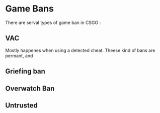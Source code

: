 # Game Bans

There are serval types of game ban in CSGO :

## VAC

Mostly happenes when using a detected cheat. Theese kind of bans are permant, and

## Griefing ban

## Overwatch Ban

## Untrusted

